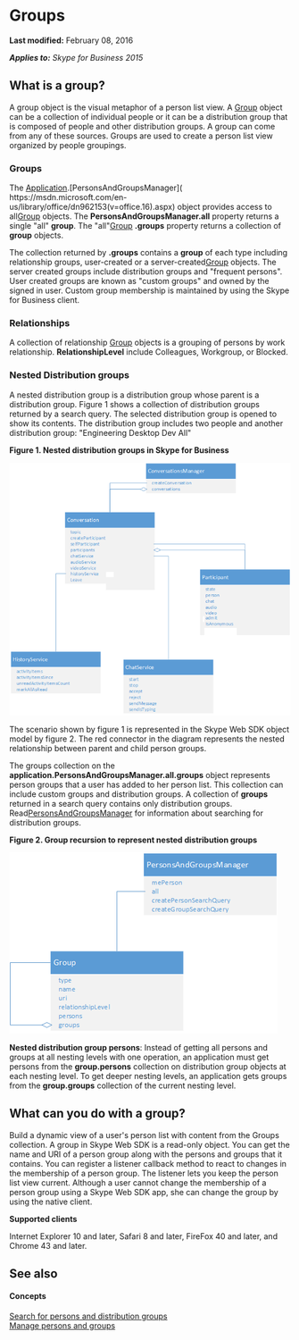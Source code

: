 
# Groups

 **Last modified:** February 08, 2016

 _**Applies to:** Skype for Business 2015_

## What is a group?

A group object is the visual metaphor of a person list view. A [Group]( https://msdn.microsoft.com/en-us/library/office/dn962156(v=office.16).aspx) object can be a collection of individual people or it can be a distribution group that is composed of people and other distribution groups. A group can come from any of these sources. Groups are used to create a person list view organized by people groupings.


### Groups

The [Application]( https://msdn.microsoft.com/en-us/library/office/dn962124(v=office.16).aspx).[PersonsAndGroupsManager]( https://msdn.microsoft.com/en-us/library/office/dn962153(v=office.16).aspx) object provides access to all[Group]( https://msdn.microsoft.com/en-us/library/office/dn962156(v=office.16).aspx) objects. The **PersonsAndGroupsManager.all** property returns a single "all" **group**. The "all"[Group]( https://msdn.microsoft.com/en-us/library/office/dn962156(v=office.16).aspx) **.groups** property returns a collection of **group** objects.

The collection returned by  **.groups** contains a **group** of each type including relationship groups, user-created or a server-created[Group]( https://msdn.microsoft.com/en-us/library/office/dn962156(v=office.16).aspx) objects. The server created groups include distribution groups and "frequent persons". User created groups are known as "custom groups" and owned by the signed in user. Custom group membership is maintained by using the Skype for Business client.


### Relationships

A collection of relationship [Group]( https://msdn.microsoft.com/en-us/library/office/dn962156(v=office.16).aspx) objects is a grouping of persons by work relationship. **RelationshipLevel** include Colleagues, Workgroup, or Blocked.


### Nested Distribution groups

A nested distribution group is a distribution group whose parent is a distribution group. Figure 1 shows a collection of distribution groups returned by a search query. The selected distribution group is opened to show its contents. The distribution group includes two people and another distribution group: "Engineering Desktop Dev All" 


**Figure 1. Nested distribution groups in Skype for Business**

![SkypeWebSDK_ConvObjects](images/7bb0af54-be7a-4c3b-a41c-516b8e7bcd04.png) 

The scenario shown by figure 1 is represented in the Skype Web SDK object model by figure 2. The red connector in the diagram represents the nested relationship between parent and child person groups.

The groups collection on the  **application.PersonsAndGroupsManager.all.groups** object represents person groups that a user has added to her person list. This collection can include custom groups and distribution groups. A collection of **groups** returned in a search query contains only distribution groups. Read[PersonsAndGroupsManager]( https://msdn.microsoft.com/en-us/library/office/dn962153(v=office.16).aspx) for information about searching for distribution groups.


**Figure 2. Group recursion to represent nested distribution groups**

![SkypeWebSDK_GroupRecursionObjectmodel](images/98268a50-4d6f-4969-be93-2c7a81fe57a8.png) 

**Nested distribution group persons**: Instead of getting all persons and groups at all nesting levels with one operation, an application must get persons from the **group.persons** collection on distribution group objects at each nesting level. To get deeper nesting levels, an application gets groups from the **group.groups** collection of the current nesting level.


## What can you do with a group?

Build a dynamic view of a user's person list with content from the Groups collection. A group in Skype Web SDK is a read-only object. You can get the name and URI of a person group along with the persons and groups that it contains. You can register a listener callback method to react to changes in the membership of a person group. The listener lets you keep the person list view current. Although a user cannot change the membership of a person group using a Skype Web SDK app, she can change the group by using the native client.

 **Supported clients**

Internet Explorer 10 and later, Safari 8 and later, FireFox 40 and later, and Chrome 43 and later.


## See also


#### Concepts


[Search for persons and distribution groups]( /SearchForPersonsAndGroups.md)<br/>
[Manage persons and groups]( /ManagePersonsAndGroups.md)

